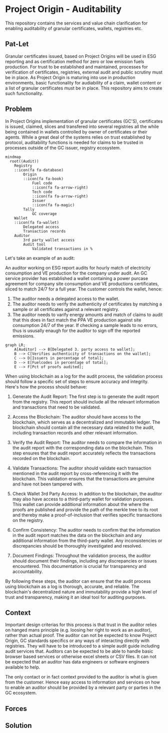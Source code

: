 # Project Origin - Auditability

This repository contains the services and value chain clarification for enabling auditability of granular certificates, wallets, registries etc.

## Pat-Let

Granular certificates issued, based on Project Origins will be used in ESG reporting and as certification method for zero or low emission fuels production. For trust to be established and maintained, processes for verification of certificates, registries, external audit and public scrutiny must be in place. As Project Origin is maturing into use in production environments, basic functionality for audiability of a claim, wallet content or a list of granular certificates must be in place. This repository aims to create such functionality.

## Problem

In Project Origins implementation of granular certificates (GC'S), certificates is issued, claimed, slices and transfered into several registries all the while being contained in wallets controlled by owner of certificates or their agents. While a great deal of the systems relies on trust established by protocol, auditability functions is needed for claims to be trusted in processes outside of the GC issuer, registry ecosystem. 

```mermaid
mindmap
  root((Audit))
    Registry
    ::icon(fa fa-database)
        Origin
        ::icon(fa fa-book)
            Fuel code 
            ::icon(fa fa-arrow-right)
            Tech code
            ::icon(fa fa-arrow-right)
            Issuer
            ::icon(fa fa-magic)
        Tally
            GC coverage
    Wallet
    ::icon(fa fa-wallet)
        Delegated access
        Transaction records
    Auditor
        3rd party wallet access
        Audit tool
            Validated transactions in %

```

Let's take an example of an audit:

An auditor working on ESG report audits for hourly match of electricity consumption and VE production for the company under audit. An GC service provider has established a wallet containing a power purcase agreement for company site consumption and VE productions certificates, sliced to match 24/7 for a full year. The customer controls the wallet, hence:
1. The auditor needs a delegated access to the wallet.
2. The auditor needs to verify the authenticity of certificates by matching a sample or all certificates against a relevant registry.
3. The auditor needs to varify energy amounts and match of claims to audit that this does in fact match the PPA VE production against site consumption 24/7 of the year. If checking a sample leads to no errors, thus is ususally enaugh for the auditor to sign off the reported emissions.


```mermaid
graph LR;
    A[Auditor] --> B[Delegated 3. party access to wallet];
    B --> C[Verifies authenticity of transactions on the wallet];
    C --> D[Issuers in percentage of total];
    D --> E[Fuelcodes in percentage of total]; 
    E --> F[Pct of proofs audited];

```
When using blockchain as a log for the audit process, the validation process should follow a specific set of steps to ensure accuracy and integrity. Here's how the process should behave:

1. Generate the Audit Report: The first step is to generate the audit report from the registry. This report should include all the relevant information and transactions that need to be validated.

2. Access the Blockchain: The auditor should have access to the blockchain, which serves as a decentralized and immutable ledger. The blockchain should contain all the necessary data related to the audit, including transaction records and other relevant information.

3. Verify the Audit Report: The auditor needs to compare the information in the audit report with the corresponding data on the blockchain. This step ensures that the audit report accurately reflects the transactions recorded on the blockchain.

4. Validate Transactions: The auditor should validate each transaction mentioned in the audit report by cross-referencing it with the blockchain. This validation ensures that the transactions are genuine and have not been tampered with.

5. Check Wallet 3rd Party Access: In addition to the blockchain, the auditor may also have access to a third-party wallet for validation purposes. This wallet can provide additional information about the where the proofs are published and provide the path of the merkle tree to its root and thereby make a proof-of-inclusion that verifies specific transactions on the registry.

6. Confirm Consistency: The auditor needs to confirm that the information in the audit report matches the data on the blockchain and any additional information from the third-party wallet. Any inconsistencies or discrepancies should be thoroughly investigated and resolved.

7. Document Findings: Throughout the validation process, the auditor should document their findings, including any discrepancies or issues encountered. This documentation is crucial for transparency and accountability.

By following these steps, the auditor can ensure that the audit process using blockchain as a log is thorough, accurate, and reliable. The blockchain's decentralized nature and immutability provide a high level of trust and transparency, making it an ideal tool for auditing purposes.

## Context


Important design criterias for this process is that trust in the auditor relies on hanged mans principle (e.g. loosing her right to work as an auditor), rather than actual proof. The auditor can not be expected to know Project Origin, GC standards specifics or any ways of interacting directly with registries. They will have to be introduced to a simple audit guide including audit services that. Auditors can be expected to be able to handle basic browser based services or otherwise excel sheets or CSV files. It can not be expected that an auditor has data engineers or software engineers available to help.

The only contact or in fact context provided to the auditor is what is given from the customer. Hence easy access to information and services on how to enable an auditor should be provided by a relevant party or parties in the GC ecosystem.

## Forces

## Solution
